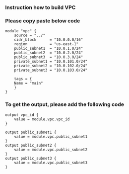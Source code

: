 ### Instruction how to build VPC
### Please copy paste below code
```
module "vpc" {
    source = "../"
    cidr_block      = "10.0.0.0/16"
    region          = "us-east-1"
    public_subnet1  = "10.0.1.0/24"
    public_subnet2  = "10.0.2.0/24"
    public_subnet3  = "10.0.3.0/24"
    private_subnet1 = "10.0.101.0/24"
    private_subnet2 = "10.0.102.0/24"
    private_subnet3 = "10.0.103.0/24"

    tags = {
    Name = "main"
    }    
}

```


### To get the output, please add the following code
```
output vpc_id {
    value = module.vpc.vpc_id
}

output public_subnet1 {
    value = module.vpc.public_subnet1
}
output public_subnet2 {
    value = module.vpc.public_subnet2
}
output public_subnet3 {
    value = module.vpc.public_subnet3
}
```
